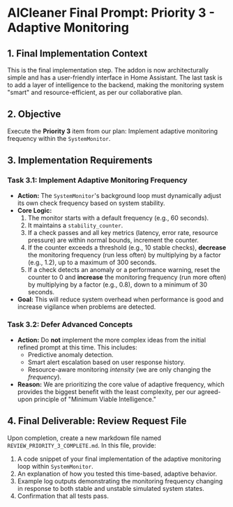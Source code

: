 # AICleaner Final Prompt: Priority 3 - Adaptive Monitoring

## 1. Final Implementation Context

This is the final implementation step. The addon is now architecturally simple and has a user-friendly interface in Home Assistant. The last task is to add a layer of intelligence to the backend, making the monitoring system "smart" and resource-efficient, as per our collaborative plan.

## 2. Objective

Execute the **Priority 3** item from our plan: Implement adaptive monitoring frequency within the `SystemMonitor`.

## 3. Implementation Requirements

### Task 3.1: Implement Adaptive Monitoring Frequency

-   **Action:** The `SystemMonitor`'s background loop must dynamically adjust its own check frequency based on system stability.
-   **Core Logic:**
    1.  The monitor starts with a default frequency (e.g., 60 seconds).
    2.  It maintains a `stability_counter`.
    3.  If a check passes and all key metrics (latency, error rate, resource pressure) are within normal bounds, increment the counter.
    4.  If the counter exceeds a threshold (e.g., 10 stable checks), **decrease** the monitoring frequency (run less often) by multiplying by a factor (e.g., 1.2), up to a maximum of 300 seconds.
    5.  If a check detects an anomaly or a performance warning, reset the counter to 0 and **increase** the monitoring frequency (run more often) by multiplying by a factor (e.g., 0.8), down to a minimum of 30 seconds.
-   **Goal:** This will reduce system overhead when performance is good and increase vigilance when problems are detected.

### Task 3.2: Defer Advanced Concepts

-   **Action:** Do **not** implement the more complex ideas from the initial refined prompt at this time. This includes:
    -   Predictive anomaly detection.
    -   Smart alert escalation based on user response history.
    -   Resource-aware monitoring *intensity* (we are only changing the *frequency*).
-   **Reason:** We are prioritizing the core value of adaptive frequency, which provides the biggest benefit with the least complexity, per our agreed-upon principle of "Minimum Viable Intelligence."

## 4. Final Deliverable: Review Request File

Upon completion, create a new markdown file named `REVIEW_PRIORITY_3_COMPLETE.md`. In this file, provide:
1.  A code snippet of your final implementation of the adaptive monitoring loop within `SystemMonitor`.
2.  An explanation of how you tested this time-based, adaptive behavior.
3.  Example log outputs demonstrating the monitoring frequency changing in response to both stable and unstable simulated system states.
4.  Confirmation that all tests pass.
